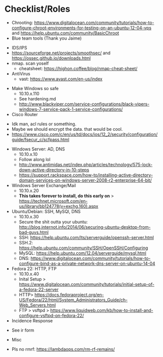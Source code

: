# Checklist/Roles
- Chrooting: https://www.digitalocean.com/community/tutorials/how-to-configure-chroot-environments-for-testing-on-an-ubuntu-12-04-vps and https://help.ubuntu.com/community/BasicChroot
- Blue team tools (Thank you Jaime)
 * IDS/IPS
 * https://sourceforge.net/projects/smoothsec/ and https://ossec.github.io/downloads.html
 * nmap. scan yoself
   * cheatsheet: https://highon.coffee/blog/nmap-cheat-sheet/
 * AntiVirus
    * vast: https://www.avast.com/en-us/index
- Make Windows so safe
  * 10.10.x.110
  * See hardening.md
  * http://www.blackviper.com/service-configurations/black-vipers-windows-7-service-pack-1-service-configurations/
- Cisco Router
 * Idk man, acl rules or something.
 * Maybe we should encrypt the data. that would be cool.
 * https://www.cisco.com/c/en/us/td/docs/ios/12_2/security/configuration/guide/fsecur_c/scfpass.html
- Windows Server: AD, DNS
  * 10.10.x.10
  * Follow along lol
  * http://www.antimidas.net/index.php/articles/technology/575-lock-down-active-directory-in-10-steps 
  * https://support.rackspace.com/how-to/installing-active-directory-domain-services-on-windows-server-2008-r2-enterprise-64-bit/
- Windows Server Exchange/Mail
  * 10.10.x.20
  * **This takes forever to install, do this early on** > https://technet.microsoft.com/en-us/library/bb124778(v=exchg.160).aspx
- Ubuntu/Debian: SSH, MySQl, DNS
  * 10.10.x.30
  * Secure the shit outta your ubuntu: http://blog.internot.info/2014/06/securing-ubuntu-desktop-from-bad-guys.html
  * SSH: https://help.ubuntu.com/lts/serverguide/openssh-server.html
  * SSH.2: https://help.ubuntu.com/community/SSH/OpenSSH/Configuring
  * MySQL: https://help.ubuntu.com/12.04/serverguide/mysql.html
  * DNS: https://www.digitalocean.com/community/tutorials/how-to-configure-bind-as-a-private-network-dns-server-on-ubuntu-14-04
- Fedora 22: HTTP, FTP
  * 10.10.x.40
  * Inital Setup > https://www.digitalocean.com/community/tutorials/initial-setup-of-a-fedora-22-server
  * HTTP> https://docs.fedoraproject.org/en-US/Fedora/22/html/System_Administrators_Guide/ch-Web_Servers.html
  * FTP > vsftpd > https://www.liquidweb.com/kb/how-to-install-and-configure-vsftpd-on-fedora-22/
- Incidence Response
 * See ir form
- Misc
 * Pls no rmrf: https://lambdaops.com/rm-rf-remains/


